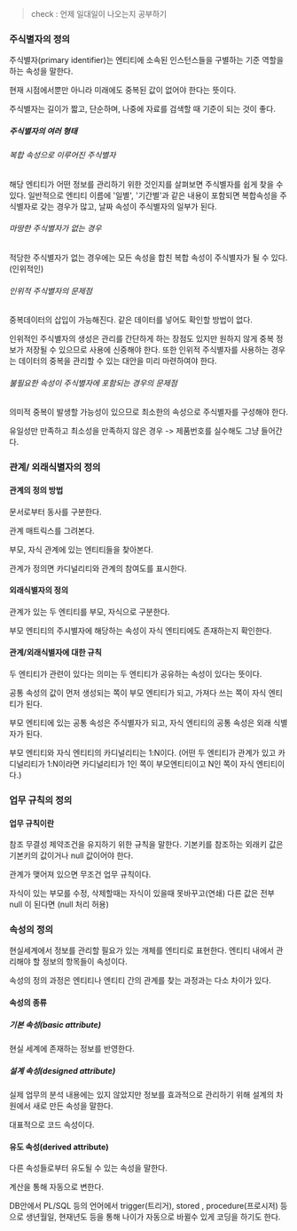 > check : 언제 일대일이 나오는지 공부하기

### 주식별자의 정의

주식별자(primary identifier)는 엔티티에 소속된 인스턴스들을 구별하는 기준 역할을 하는 속성을 말한다.

현재 시점에서뿐만 아니라 미래에도 중복된 값이 없어야 한다는 뜻이다.

주식별자는 길이가 짧고, 단순하며, 나중에 자료를 검색할 때 기준이 되는 것이 좋다.

##### 주식별자의 여러 형태

###### 복합 속성으로 이루어진 주식별자

해당 엔티티가 어떤 정보를 관리하기 위한 것인지를 살펴보면 주식별자를 쉽게 찾을 수 있다.
일반적으로 엔티티 이름에 '일별', '기간별'과 같은 내용이 포함되면 복합속성을 주식별자로 갖는 경우가 많고, 날짜 속성이 주식별자의 일부가 된다.

###### 마땅한 주식별자가 없는 경우

적당한 주식별자가 없는 경우에는 모든 속성을 합친 복합 속성이 주식별자가 될 수 있다.(인위적인)

###### 인위적 주식별자의 문제점
중복데이터의 삽입이 가능해진다. 같은 데이터를 넣어도 확인할 방법이 없다.

인위적인 주식별자의 생성은 관리를 간단하게 하는 장점도 있지만 원하지 않게 중복 정보가 저장될 수 있으므로 사용에 신중해야 한다. 또한 인위적 주식별자를 사용하는 경우는 데이터의 중복을 관리할 수 있는 대안을 미리 마련하여야 한다.

###### 불필요한 속성이 주식별자에 포함되는 경우의 문제점
의미적 중복이 발생할 가능성이 있으므로 최소한의 속성으로 주식별자를 구성해야 한다.

유일성만 만족하고 최소성을 만족하지 않은 경우 -> 제품번호를 실수해도 그냥 들어간다.


### 관계/ 외래식별자의 정의

#### 관계의 정의 방법

문서로부터 동사를 구분한다.

관계 매트릭스를 그려본다.

부모, 자식 관계에 있는 엔티티들을 찾아본다.

관계가 정의면 카디널리티와 관계의 참여도를 표시한다.

#### 외래식별자의 정의

관계가 있는 두 엔티티를 부모, 자식으로 구분한다.

부모 엔티티의 주시별자에 해당하는 속성이 자식 엔티티에도 존재하는지 확인한다.

#### 관계/외래식별자에 대한 규칙

두 엔티티가 관련이 있다는 의미는 두 엔티티가 공유하는 속성이 있다는 뜻이다.

공통 속성의 값이 먼저 생성되는 쪽이 부모 엔티티가 되고, 가져다 쓰는 쪽이 자식 엔티티가 된다.

부모 엔티티에 있는 공통 속성은 주식별자가 되고, 자식 엔티티의 공통 속성은 외래 식별자가 된다.

부모 엔티티와 자식 엔티티의 카디널리티는 1:N이다. (어떤 두 엔티티가 관계가 있고 카디널리티가 1:N이라면 카디널리티가 1인 쪽이 부모엔티티이고 N인 쪽이 자식 엔티티이다.)

### 업무 규칙의 정의

#### 업무 규칙이란

참조 무결성 제약조건을 유지하기 위한 규칙을 말한다.
기본키를 참조하는 외래키 값은 기본키의 값이거나 null 값이어야 한다.

관계가 맺어져 있으면 무조건 업무 규칙이다.

자식이 있는 부모를 수정, 삭제할때는 자식이 있을때 못바꾸고(연쇄) 다른 값은 전부 null 이 된다면 (null 처리 허용)

### 속성의 정의

현실세계에서 정보를 관리할 필요가 있는 개체를 엔티티로 표현한다. 엔티티 내에서 관리해야 할 정보의 항목들이 속성이다.

속성의 정의 과정은 엔티티나 엔티티 간의 관계를 찾는 과정과는 다소 차이가 있다.

#### 속성의 종류

##### 기본 속성(basic attribute)

현실 세계에 존재하는 정보를 반영한다.

##### 설계 속성(designed attribute)

실제 업무의 분석 내용에는 있지 않았지만 정보를 효과적으로 관리하기 위해 설계의 차원에서 새로 만든 속성을 말한다.

대표적으로 코드 속성이다.

#### 유도 속성(derived attribute)

다른 속성들로부터 유도될 수 있는 속성을 말한다.

계산을 통해 자동으로 변한다.

DB안에서 PL/SQL 등의 언어에서 trigger(트리거), stored , procedure(프로시저) 등으로 생년월일, 현재년도 등을 통해 나이가 자동으로 바뀔수 있게 코딩을 하기도 한다.


